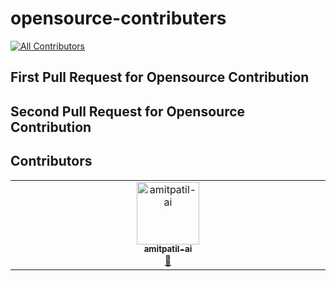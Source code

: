 # opensource-contributers
<!-- ALL-CONTRIBUTORS-BADGE:START - Do not remove or modify this section -->
[![All Contributors](https://img.shields.io/badge/all_contributors-1-orange.svg?style=flat-square)](#contributors-)
<!-- ALL-CONTRIBUTORS-BADGE:END -->

## First Pull Request for Opensource Contribution
## Second Pull Request for Opensource Contribution

## Contributors

<!-- ALL-CONTRIBUTORS-LIST:START - Do not remove or modify this section -->
<!-- prettier-ignore-start -->
<!-- markdownlint-disable -->
<table>
  <tbody>
    <tr>
      <td align="center" valign="top" width="14.28%"><a href="https://github.com/amitpatil-ai"><img src="https://avatars.githubusercontent.com/u/175777250?v=4?s=100" width="100px;" alt="amitpatil-ai"/><br /><sub><b>amitpatil-ai</b></sub></a><br /><a href="https://github.com/DevNinja08/opensource-contributers/commits?author=amitpatil-ai" title="Documentation">📖</a></td>
    </tr>
  </tbody>
</table>

<!-- markdownlint-restore -->
<!-- prettier-ignore-end -->

<!-- ALL-CONTRIBUTORS-LIST:END -->
<!-- prettier-ignore-start -->
<!-- markdownlint-disable -->

<!-- markdownlint-restore -->
<!-- prettier-ignore-end -->

<!-- ALL-CONTRIBUTORS-LIST:END -->
